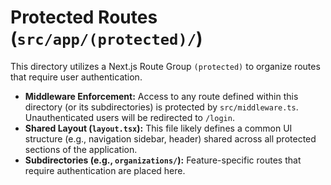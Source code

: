 # Protected Routes (`src/app/(protected)/`)

This directory utilizes a Next.js Route Group `(protected)` to organize routes that require user authentication.

- **Middleware Enforcement:** Access to any route defined within this directory (or its subdirectories) is protected by `src/middleware.ts`. Unauthenticated users will be redirected to `/login`.
- **Shared Layout (`layout.tsx`):** This file likely defines a common UI structure (e.g., navigation sidebar, header) shared across all protected sections of the application.
- **Subdirectories (e.g., `organizations/`):** Feature-specific routes that require authentication are placed here. 